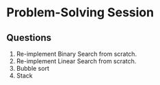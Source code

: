 # Problem-Solving Session
## Questions
1. Re-implement Binary Search from scratch.
2. Re-implement Linear Search from scratch.
3. Bubble sort
4. Stack